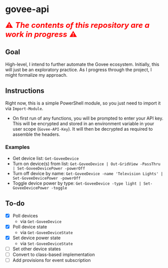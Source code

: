 # govee-api
<span style="color: #FF0000; font-size: x-large;"> ⚠ ***The contents of this repository are a work in progress*** ⚠</span>

## Goal
High-level, I intend to further automate the Govee ecosystem.  Initially, this will just be an exploratory practice.  As I progress through the project, I might formalize my approach.

## Instructions
Right now, this is a simple PowerShell module, so you just need to import it via `Import-Module`.
- On first run of any functions, you will be prompted to enter your API key.  This will be encrypted and stored in an environment variable in your user scope (`Govee-API-Key`).  It will then be decrypted as required to assemble the headers.

### Examples
- Get device list: `Get-GoveeDevice`
- Turn on device(s) from list: `Get-GoveeDevice | Out-GridView -PassThru | Set-GoveeDevicePower -powerOff`
- Turn off device by name: `Get-GoveeDevice -name 'Television Lights' | Set-GoveeDevicePower -powerOff`
- Toggle device power by type: `Get-GoveeDevice -type light | Set-GoveeDevicePower -toggle`

## To-do
- [X] Poll devices
	- via `Get-GoveeDevice`
- [X] Poll device state
	- via `Get-GoveeDeviceState`
- [X] Set device power state
	- via `Set-GoveeDeviceState`
- [ ] Set other device states
- [ ] Convert to class-based implementation
- [ ] Add provisions for event subscription